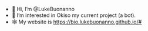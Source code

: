 - 👋 Hi, I’m @LukeBuonanno
- 👀 I’m interested in Okiso my current project (a bot).
- 🕸️ My website is https://bio.lukebuonanno.github.io/#
